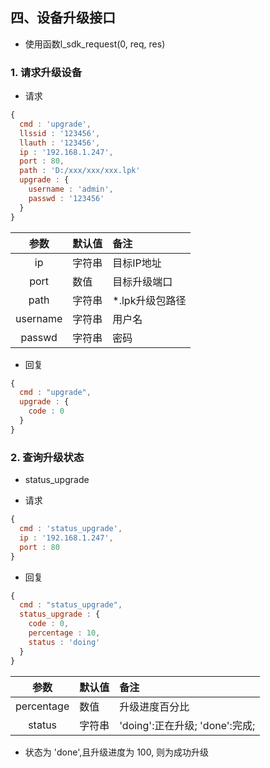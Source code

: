 ## 四、设备升级接口
* 使用函数l_sdk_request(0, req, res)

### 1. 请求升级设备
* 请求

```javascript
{
  cmd : 'upgrade',
  llssid : '123456',
  llauth : '123456',
  ip : '192.168.1.247',
  port : 80,
  path : 'D:/xxx/xxx/xxx.lpk'
  upgrade : {
    username : 'admin',
    passwd : '123456'
  }
}
```

|   参数    |   默认值   |   备注    |
|:---------:|:--------- |:--------- |
| ip        | 字符串    | 目标IP地址 |
| port      | 数值      | 目标升级端口 |
| path      | 字符串    | *.lpk升级包路径 |
| username  | 字符串    | 用户名 |
| passwd    | 字符串    | 密码 |

* 回复

```javascript
{
  cmd : "upgrade",
  upgrade : {
    code : 0
  }
}
```


### 2. 查询升级状态
* status_upgrade

* 请求

```javascript
{
  cmd : 'status_upgrade',
  ip : '192.168.1.247',
  port : 80
}
```

* 回复

```javascript
{
  cmd : "status_upgrade",
  status_upgrade : {
    code : 0,
    percentage : 10,
    status : 'doing'
  }
}
```

|   参数    |   默认值   |   备注    |
|:---------:|:--------- |:--------- |
| percentage| 数值      | 升级进度百分比 |
| status    | 字符串    | 'doing':正在升级; 'done':完成; |

* 状态为 'done',且升级进度为 100, 则为成功升级
